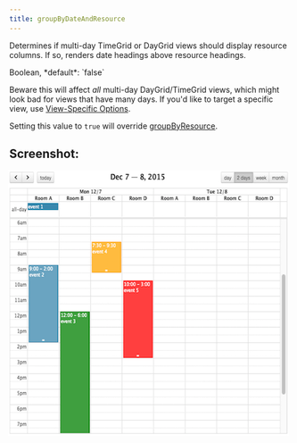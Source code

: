 ```yaml
---
title: groupByDateAndResource
---
```


Determines if multi-day TimeGrid or DayGrid views should display resource columns. If so, renders date headings above resource headings.

<div class='spec' markdown='1'>
Boolean, *default*: `false`
</div>

Beware this will affect *all* multi-day DayGrid/TimeGrid views, which might look bad for views that have many days. If you'd like to target a specific view, use [View-Specific Options](view-specific-options).

Setting this value to `true` will override [groupByResource](groupByResource).


## Screenshot:

<img src='groupByDateAndResource.png' width='600' height='476' style='margin-left:-2px' alt='dates above resources' />
